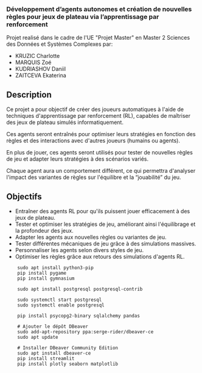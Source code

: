 ### Développement d’agents autonomes et création de nouvelles règles pour jeux de plateau via l’apprentissage par renforcement

Projet realisé dans le cadre de l'UE "Projet Master" en Master 2 Sciences des Données et Systèmes Complexes par:
- KRUZIC Charlotte
- MARQUIS Zoé
- KUDRIASHOV Daniil
- ZAITCEVA Ekaterina

## Description

Ce projet a pour objectif de créer des joueurs automatiques à l'aide de techniques d'apprentissage par renforcement (RL), capables de maîtriser des jeux de plateau simulés informatiquement. 

Ces agents seront entraînés pour optimiser leurs stratégies en fonction des règles et des interactions avec d'autres joueurs (humains ou agents). 

En plus de jouer, ces agents seront utilisés pour tester de nouvelles règles de jeu et adapter leurs stratégies à des scénarios variés. 

Chaque agent aura un comportement différent, ce qui permettra d'analyser l'impact des variantes de règles sur l'équilibre et la “jouabilité” du jeu.

## Objectifs  

- Entraîner des agents RL pour qu'ils puissent jouer efficacement à des jeux de plateau.
- Tester et optimiser les stratégies de jeu, améliorant ainsi l'équilibrage et la profondeur des jeux.
- Adapter les agents aux nouvelles règles ou variantes de jeu.
- Tester différentes mécaniques de jeu grâce à des simulations massives.
- Personnaliser les agents selon divers styles de jeu.
- Optimiser les règles grâce aux retours des simulations d'agents RL.



```
    sudo apt install python3-pip
    pip install pygame
    pip install gymnasium

    sudo apt install postgresql postgresql-contrib

    sudo systemctl start postgresql
    sudo systemctl enable postgresql

    pip install psycopg2-binary sqlalchemy pandas
 
    # Ajouter le dépôt DBeaver
    sudo add-apt-repository ppa:serge-rider/dbeaver-ce
    sudo apt update

    # Installer DBeaver Community Edition
    sudo apt install dbeaver-ce
    pip install streamlit
    pip install plotly seaborn matplotlib


```